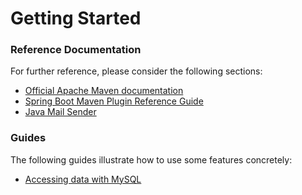 # Getting Started

### Reference Documentation
For further reference, please consider the following sections:

* [Official Apache Maven documentation](https://maven.apache.org/guides/index.html)
* [Spring Boot Maven Plugin Reference Guide](https://docs.spring.io/spring-boot/docs/2.2.2.RELEASE/maven-plugin/)
* [Java Mail Sender](https://docs.spring.io/spring-boot/docs/2.2.2.RELEASE/reference/htmlsingle/#boot-features-email)

### Guides
The following guides illustrate how to use some features concretely:

* [Accessing data with MySQL](https://spring.io/guides/gs/accessing-data-mysql/)


